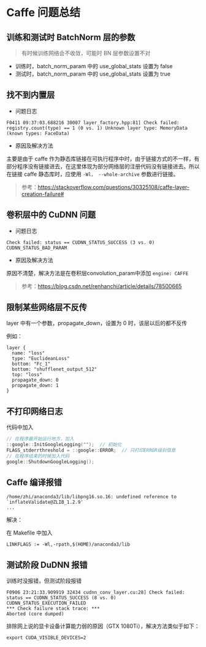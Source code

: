 # Caffe 问题总结

## 训练和测试时 BatchNorm 层的参数

> 有时候训练网络会不收敛，可能时 BN 层参数设置不对

- 训练时，batch_norm_param 中的 use_global_stats 设置为 false
- 测试时，batch_norm_param 中的 use_global_stats 设置为 true

## 找不到内置层

- 问题日志

``` text
F0411 09:37:03.688216 30007 layer_factory.hpp:81] Check failed: registry.count(type) == 1 (0 vs. 1) Unknown layer type: MemoryData (known types: FaceData)
```

- 原因及解决方法

主要是由于 caffe 作为静态库链接在可执行程序中时，由于链接方式的不一样，有部分程序没有链接进去，在这里体现为部分网络层的注册代码没有链接进去。所以在链接 caffe 静态库时，应使用 `-Wl， --whole-archive` 参数进行链接。

> 参考：https://stackoverflow.com/questions/30325108/caffe-layer-creation-failure#

## 卷积层中的 CuDNN 问题

- 问题日志

``` text
Check failed: status == CUDNN_STATUS_SUCCESS (3 vs. 0) CUDNN_STATUS_BAD_PARAM
```

- 原因及解决方法

原因不清楚，解决方法是在卷积层convolution_param中添加 `engine: CAFFE`

> 参考：https://blog.csdn.net/renhanchi/article/details/78500665

## 限制某些网络层不反传

layer 中有一个参数，propagate_down，设置为 0 时，该层以后的都不反传

例如：

``` text
layer {
  name: "loss"
  type: "EuclideanLoss"
  bottom: "Fc_1"
  bottom: "shufflenet_output_512"
  top: "loss"
  propagate_down: 0
  propagate_down: 1
}
```

## 不打印网络日志

代码中加入

``` cpp
// 在程序最开始运行地方，加入
::google::InitGoogleLogging("");  // 初始化
FLAGS_stderrthreshold = ::google::ERROR;  // 只打印ERROR级别信息
// 在程序结束的时候加入代码
google::ShutdownGoogleLogging();
```

## Caffe 编译报错

``` text
/home/zhi/anaconda3/lib/libpng16.so.16: undefined reference to `inflateValidate@ZLIB_1.2.9'
...
```

解决：

在 Makefile 中加入

``` text
LINKFLAGS := -Wl,-rpath,$(HOME)/anaconda3/lib
```

## 测试阶段 DuDNN 报错

训练时没报错，但测试阶段报错

``` text
F0906 23:21:33.909919 32434 cudnn_conv_layer.cu:28] Check failed: status == CUDNN_STATUS_SUCCESS (8 vs. 0)  CUDNN_STATUS_EXECUTION_FAILED
*** Check failure stack trace: ***
Aborted (core dumped)
```

排除网上说的显卡设备计算能力弱的原因（GTX 1080Ti），解决方法类似于如下：

``` shell
export CUDA_VISIBLE_DEVICES=2
```